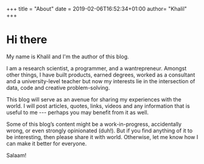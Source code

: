+++
title = "About"
date = 2019-02-06T16:52:34+01:00
author= "Khalil"
+++

# Hi there

My name is Khalil and I'm the author of this blog. 

I am a research scientist, a programmer, and a wantrepreneur. Amongst other things, I have built products, earned degrees, worked as a consultant and a university-level teacher but now my interests lie in the intersection of data, code and creative problem-solving.

This blog will serve as an avenue for sharing my experiences with the world. I will post articles, quotes, links, videos and any information that is useful to me --- perhaps you may benefit from it as well.
 
Some of this blog’s content might be a work-in-progress, accidentally wrong, or even strongly opinionated (duh!). But if you find anything of it to be interesting, then please share it with world. Otherwise, let me know how I can make it better for everyone.

Salaam!